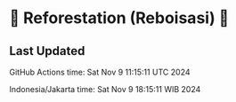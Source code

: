 
# 🌳 Reforestation (Reboisasi) 🌲

## Last Updated

GitHub Actions time: Sat Nov  9 11:15:11 UTC 2024

Indonesia/Jakarta time: Sat Nov  9 18:15:11 WIB 2024
